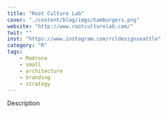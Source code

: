 ```yaml
---
title: "Root Culture Lab"
cover: "./content/blog/imgs/hamburgers.png"
website: "http://www.rootculturelab.com/"
twit: ""
inst: "https://www.instagram.com/rcldesignseattle"
category: "R"
tags:
    - Madrona
    - small
    - architecture
    - branding
    - strategy
---
```


Description
